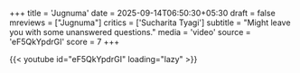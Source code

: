+++
title = 'Jugnuma'
date = 2025-09-14T06:50:30+05:30
draft = false
mreviews = ["Jugnuma"]
critics = ['Sucharita Tyagi']
subtitle = "Might leave you with some unanswered questions."
media = 'video'
source = 'eF5QkYpdrGI'
score = 7
+++

{{< youtube id="eF5QkYpdrGI" loading="lazy" >}}
